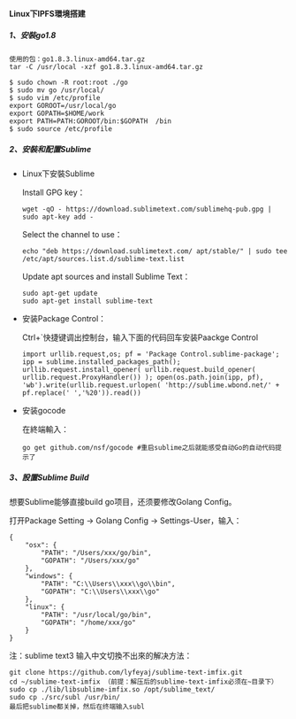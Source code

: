 ####  Linux下IPFS環境搭建
##### 1、安裝go1.8	

```
使用的包：go1.8.3.linux-amd64.tar.gz
tar -C /usr/local -xzf go1.8.3.linux-amd64.tar.gz

$ sudo chown -R root:root ./go
$ sudo mv go /usr/local/
$ sudo vim /etc/profile
export GOROOT=/usr/local/go
export GOPATH=$HOME/work
export PATH=PATH:GOROOT/bin:$GOPATH  /bin
$ sudo source /etc/profile
```



##### 2、安裝和配置Sublime
- Linux下安裝Sublime

  Install GPG key：

  ```
  wget -qO - https://download.sublimetext.com/sublimehq-pub.gpg | sudo apt-key add -
  ```

  Select the channel to use：

  ```
  echo "deb https://download.sublimetext.com/ apt/stable/" | sudo tee /etc/apt/sources.list.d/sublime-text.list
  ```

  Update apt sources and install Sublime Text：

  ```
  sudo apt-get update
  sudo apt-get install sublime-text
  ```

- 安装Package Control：

  Ctrl+`快捷键调出控制台，输入下面的代码回车安装Paackge Control

  ```
  import urllib.request,os; pf = 'Package Control.sublime-package'; ipp = sublime.installed_packages_path(); urllib.request.install_opener( urllib.request.build_opener( urllib.request.ProxyHandler()) ); open(os.path.join(ipp, pf), 'wb').write(urllib.request.urlopen( 'http://sublime.wbond.net/' + pf.replace(' ','%20')).read())
  ```

- 安装gocode

  在終端輸入：

  ```
  go get github.com/nsf/gocode #重启sublime之后就能感受自动Go的自动代码提示了
  ```



##### 3、設置Sublime Build

想要Sublime能够直接build go项目，还须要修改Golang Config。

打开Package Setting -> Golang Config -> Settings-User，输入：

```
{
    "osx": {
        "PATH": "/Users/xxx/go/bin",
        "GOPATH": "/Users/xxx/go"
    },
    "windows": {
        "PATH": "C:\\Users\\xxx\\go\\bin",
        "GOPATH": "C:\\Users\\xxx\\go"
    },
    "linux": {
        "PATH": "/usr/local/go/bin",
        "GOPATH": "/home/xxx/go"
    }
}
```



注：sublime text3 输入中文切換不出來的解决方法：

```
git clone https://github.com/lyfeyaj/sublime-text-imfix.git
cd ~/sublime-text-imfix （前提：解压后的sublime-text-imfix必须在~目录下） 
sudo cp ./lib/libsublime-imfix.so /opt/sublime_text/ 
sudo cp ./src/subl /usr/bin/
最后把sublime都关掉，然后在终端输入subl
```
